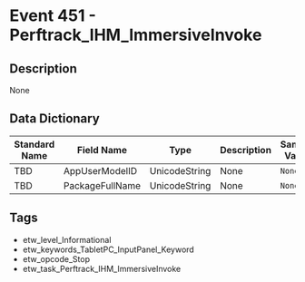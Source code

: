 # Event 451 - Perftrack_IHM_ImmersiveInvoke

## Description
None

## Data Dictionary
|Standard Name|Field Name|Type|Description|Sample Value|
|---|---|---|---|---|
|TBD|AppUserModelID|UnicodeString|None|`None`|
|TBD|PackageFullName|UnicodeString|None|`None`|

## Tags
* etw_level_Informational
* etw_keywords_TabletPC_InputPanel_Keyword
* etw_opcode_Stop
* etw_task_Perftrack_IHM_ImmersiveInvoke